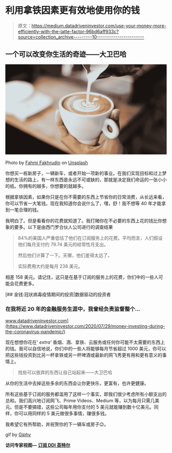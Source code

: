 # 利用拿铁因素更有效地使用你的钱

> 原文：<https://medium.datadriveninvestor.com/use-your-money-more-efficiently-with-the-latte-factor-96bd6aff933c?source=collection_archive---------10----------------------->

## 一个可以改变你生活的奇迹——大卫巴哈

![](img/6c99ba57a5e03867615ffcdf51a8c601.png)

Photo by [Fahmi Fakhrudin](https://unsplash.com/@fahmipaping?utm_source=medium&utm_medium=referral) on [Unsplash](https://unsplash.com?utm_source=medium&utm_medium=referral)

你想买一栋新房子，一辆新车，或者开始一项新的事业。在我们实现目标和过上梦想的生活的路上，有一样东西是永远不可或缺的，那就是决定我们命运的一张小小的纸。你拥有的越多，你想要的就越多。

根据拿铁因素，如果你只是在你不需要的东西上节省你的日常消费，从长远来看，你可以节省一大笔钱。现在我知道你会说什么了，嘿，舒！我不想等 40 年才能拿到一笔合理的钱。

我明白了。但是看看你的花费就知道了。我打赌你在不必要的东西上花的钱比你想象的要多。以下是由西门罗合伙人公司进行的调查结果

> 84%的美国人严重低估了他们在订阅服务上的花费。平均而言，人们假设他们每月支付约 79.74 美元的经常性月支出。
> 
> 然后他们计算了一下。天哪，他们差得太远了。
> 
> 实际费用大约是每月 238 美元。

相差 158 美元。请记住，这只是在基于订阅的服务上的花费，你们中的一些人可能会花费更多。

[](https://www.datadriveninvestor.com/2020/07/29/money-investing-during-the-coronavirus-pandemic/) [## 金钱:冠状病毒疫情期间的投资|数据驱动的投资者

### 在我将近 20 年的金融服务生涯中，我曾经负责监督整个…

www.datadriveninvestor.com](https://www.datadriveninvestor.com/2020/07/29/money-investing-during-the-coronavirus-pandemic/) 

现在想想你花在' *extra'* 香烟、酒、拿铁、云服务或任何你可能不太需要的东西上的钱。我可以自信地说，你们中的一些人将能够每月节省超过 1000 美元，你可以把这些钱投资到比另一杯拿铁或另一杯啤酒或最新的网飞秀更有用和更有意义的事情上。

> 找些可以放弃的东西让自己站起来——大卫巴哈

从你的生活中去掉这些多余的东西会让你更快乐，更富有，也许更健康。

所有这些基于订阅的服务都滥用了这样一个事实，即我们很少考虑所有小额支出的总和。我们高兴地订阅网飞、Prime Videos、Medium 等，以为每月只需几美元。但是不要搞错，这些公司每年用你支付的 5 美元就能赚到数十亿美元。同样，你可以用同样的 5 美元做很多事情，赚很多钱。

我希望它有所帮助，并祝贺你的下一辆车或房子😉。

gif by [Giphy](https://giphy.com/gifs/money-nwUE5rQ7vSNqg)

**访问专家视图—** [**订阅 DDI 英特尔**](https://datadriveninvestor.com/ddi-intel)
